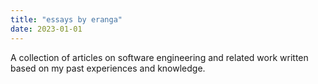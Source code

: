 ```yaml
---
title: "essays by eranga"
date: 2023-01-01
---
```


A collection of articles on software engineering and related work written based on my past experiences and knowledge.